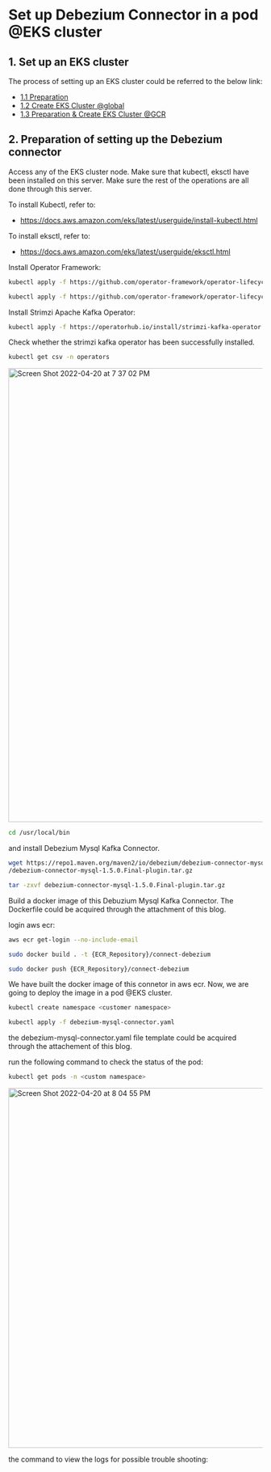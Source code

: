 # Set up Debezium Connector in a pod @EKS cluster

## 1. Set up an EKS cluster
The process of setting up an EKS cluster could be referred to the below link:
- [1.1 Preparation](https://github.com/symeta/eks-amp-amg/tree/preparation)
- [1.2 Create EKS Cluster @global](https://github.com/symeta/eks-amp-amg/tree/create-eks-cluster)
- [1.3 Preparation & Create EKS Cluster @GCR](https://github.com/symeta/eks-amp-amg/tree/preparation-%26-create-eks-cluster-%40gcr)

## 2. Preparation of setting up the Debezium connector
Access any of the EKS cluster node. Make sure that kubectl, eksctl have been installed on this server. Make sure the rest of the operations are all done through this server.

To install Kubectl, refer to:
- https://docs.aws.amazon.com/eks/latest/userguide/install-kubectl.html

To install eksctl, refer to:
- https://docs.aws.amazon.com/eks/latest/userguide/eksctl.html

Install Operator Framework:

```sh
kubectl apply -f https://github.com/operator-framework/operator-lifecycle-manager/releases/download/v0.18.1/crds.yaml

kubectl apply -f https://github.com/operator-framework/operator-lifecycle-manager/releases/download/v0.18.1/olm.yaml
```

Install Strimzi Apache Kafka Operator:

```sh
kubectl apply -f https://operatorhub.io/install/strimzi-kafka-operator.yaml
```

Check whether the strimzi kafka operator has been successfully installed.

```sh
kubectl get csv -n operators
```
<img width="898" alt="Screen Shot 2022-04-20 at 7 37 02 PM" src="https://user-images.githubusercontent.com/97269758/164222168-a9b1a2a9-3c67-4fd6-9393-d201182324da.png">

```sh
cd /usr/local/bin
```
and install Debezium Mysql Kafka Connector.

```sh
wget https://repo1.maven.org/maven2/io/debezium/debezium-connector-mysql/1.5.0.Final
/debezium-connector-mysql-1.5.0.Final-plugin.tar.gz

tar -zxvf debezium-connector-mysql-1.5.0.Final-plugin.tar.gz
```

Build a docker image of this Debuzium Mysql Kafka Connector. The Dockerfile could be acquired through the attachment of this blog.

login aws ecr:

```sh
aws ecr get-login --no-include-email

sudo docker build . -t {ECR_Repository}/connect-debezium

sudo docker push {ECR_Repository}/connect-debezium
```

We have built the docker image of this connetor in aws ecr. Now, we are going to deploy the image in a pod @EKS cluster.

```sh
kubectl create namespace <customer namespace>

kubectl apply -f debezium-mysql-connector.yaml
```
the debezium-mysql-connector.yaml file template could be acquired through the attachement of this blog.

run the following command to check the status of the pod:

```sh
kubectl get pods -n <custom namespace>
```
<img width="712" alt="Screen Shot 2022-04-20 at 8 04 55 PM" src="https://user-images.githubusercontent.com/97269758/164226588-1082d904-e1d2-4073-9e10-7455afc96334.png">

the command to view the logs for possible trouble shooting:

```sh

```
